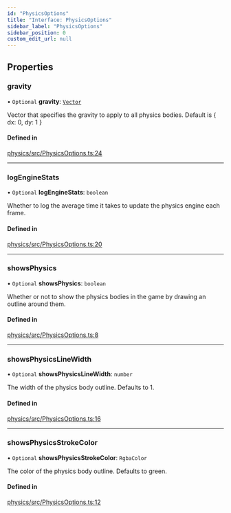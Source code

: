 ```yaml
---
id: "PhysicsOptions"
title: "Interface: PhysicsOptions"
sidebar_label: "PhysicsOptions"
sidebar_position: 0
custom_edit_url: null
---
```


## Properties

### gravity

• `Optional` **gravity**: [`Vector`](Vector.md)

Vector that specifies the gravity to apply to all physics bodies. Default is &#123; dx: 0, dy: 1 &#125;

#### Defined in

[physics/src/PhysicsOptions.ts:24](https://github.com/m2c2-project/m2c2kit/blob/58de0ab/packages/physics/src/PhysicsOptions.ts#L24)

___

### logEngineStats

• `Optional` **logEngineStats**: `boolean`

Whether to log the average time it takes to update the physics engine each frame.

#### Defined in

[physics/src/PhysicsOptions.ts:20](https://github.com/m2c2-project/m2c2kit/blob/58de0ab/packages/physics/src/PhysicsOptions.ts#L20)

___

### showsPhysics

• `Optional` **showsPhysics**: `boolean`

Whether or not to show the physics bodies in the game by drawing an outline around them.

#### Defined in

[physics/src/PhysicsOptions.ts:8](https://github.com/m2c2-project/m2c2kit/blob/58de0ab/packages/physics/src/PhysicsOptions.ts#L8)

___

### showsPhysicsLineWidth

• `Optional` **showsPhysicsLineWidth**: `number`

The width of the physics body outline. Defaults to 1.

#### Defined in

[physics/src/PhysicsOptions.ts:16](https://github.com/m2c2-project/m2c2kit/blob/58de0ab/packages/physics/src/PhysicsOptions.ts#L16)

___

### showsPhysicsStrokeColor

• `Optional` **showsPhysicsStrokeColor**: `RgbaColor`

The color of the physics body outline. Defaults to green.

#### Defined in

[physics/src/PhysicsOptions.ts:12](https://github.com/m2c2-project/m2c2kit/blob/58de0ab/packages/physics/src/PhysicsOptions.ts#L12)
